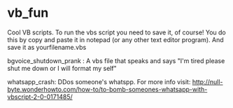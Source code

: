 # vb_fun
Cool VB scripts.
To run the vbs script you need to save it, of course! 
You do this by copy and paste it in notepad (or any other text editor program). And save it as yourfilename.vbs

bgvoice_shutdown_prank :
 A vbs file that speaks and says "I'm tired please shut me down or I will format my self"

whatsapp_crash:
DDos someone's whatspp. 
For more info visit: http://null-byte.wonderhowto.com/how-to/to-bomb-someones-whatsapp-with-vbscript-2-0-0171485/

